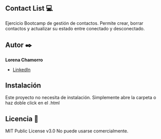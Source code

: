 ## Contact List 💻

Ejercicio Bootcamp de gestión de contactos. Permite crear, borrar contactos y actualizar su estado entre conectado y desconectado.

## Autor ✒️

**Lorena Chamorro**
* [LinkedIn](https://www.linkedin.com/in/chamorrodeveloper/)

  
## Instalación
Este proyecto no necesita de instalación. Simplemente abre la carpeta o haz doble click en el .html

## Licencia 📄

MIT Public License v3.0
No puede usarse comercialmente.




